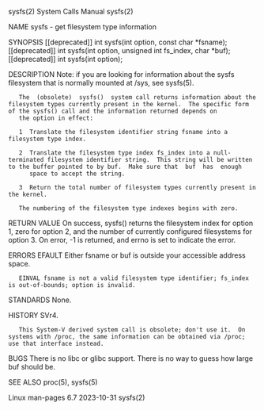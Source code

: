 sysfs(2)                                                                                    System Calls Manual                                                                                    sysfs(2)

NAME
       sysfs - get filesystem type information

SYNOPSIS
       [[deprecated]] int sysfs(int option, const char *fsname);
       [[deprecated]] int sysfs(int option, unsigned int fs_index, char *buf);
       [[deprecated]] int sysfs(int option);

DESCRIPTION
       Note: if you are looking for information about the sysfs filesystem that is normally mounted at /sys, see sysfs(5).

       The  (obsolete)  sysfs()  system call returns information about the filesystem types currently present in the kernel.  The specific form of the sysfs() call and the information returned depends on
       the option in effect:

       1  Translate the filesystem identifier string fsname into a filesystem type index.

       2  Translate the filesystem type index fs_index into a null-terminated filesystem identifier string.  This string will be written to the buffer pointed to by buf.  Make sure that  buf  has  enough
          space to accept the string.

       3  Return the total number of filesystem types currently present in the kernel.

       The numbering of the filesystem type indexes begins with zero.

RETURN VALUE
       On  success,  sysfs()  returns the filesystem index for option 1, zero for option 2, and the number of currently configured filesystems for option 3.  On error, -1 is returned, and errno is set to
       indicate the error.

ERRORS
       EFAULT Either fsname or buf is outside your accessible address space.

       EINVAL fsname is not a valid filesystem type identifier; fs_index is out-of-bounds; option is invalid.

STANDARDS
       None.

HISTORY
       SVr4.

       This System-V derived system call is obsolete; don't use it.  On systems with /proc, the same information can be obtained via /proc; use that interface instead.

BUGS
       There is no libc or glibc support.  There is no way to guess how large buf should be.

SEE ALSO
       proc(5), sysfs(5)

Linux man-pages 6.7                                                                              2023-10-31                                                                                        sysfs(2)
